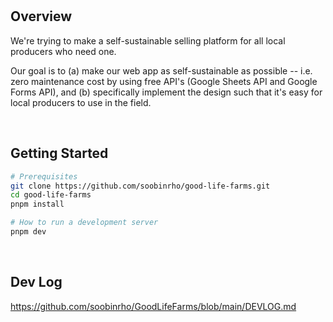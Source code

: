 <br>
<br>

## Overview

We're trying to make a self-sustainable selling platform for all local producers who need one.

Our goal is to (a) make our web app as self-sustainable as possible -- i.e. zero maintenance cost by using free API's (Google Sheets API and Google Forms API), and (b) specifically implement the design such that it's easy for local producers to use in the field.

<br>

## Getting Started

```bash
# Prerequisites
git clone https://github.com/soobinrho/good-life-farms.git
cd good-life-farms
pnpm install

# How to run a development server
pnpm dev
```

<br>

## Dev Log

https://github.com/soobinrho/GoodLifeFarms/blob/main/DEVLOG.md

<br>
